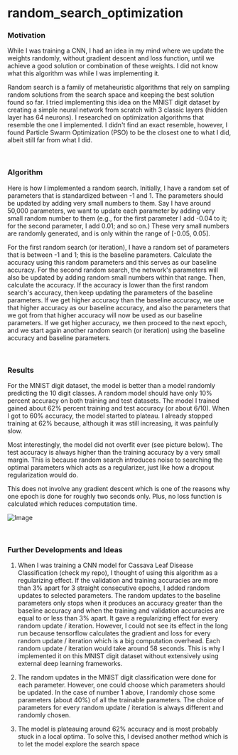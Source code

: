 # random_search_optimization

### Motivation
While I was training a CNN, I had an idea in my mind where we update the weights randomly, without gradient descent and loss function, until we achieve a good solution or combination of these weights. I did not know what this algorithm was while I was implementing it.

Random search is a family of metaheuristic algorithms that rely on sampling random solutions from the search space and keeping the best solution found so far. I tried implementing this idea on the MNIST digit dataset by creating a simple neural network from scratch with 3 classic layers (hidden layer has 64 neurons). I researched on optimization algorithms that resemble the one I implemented. I didn't find an exact resemble, however, I found Particle Swarm Optimization (PSO) to be the closest one to what I did, albeit still far from what I did.

<br>

### Algorithm
Here is how I implemented a random search. Initially, I have a random set of parameters that is standardized between -1 and 1. The parameters should be updated by adding very small numbers to them. Say I have around 50,000 parameters, we want to update each parameter by adding very small random number to them (e.g., for the first parameter I add -0.04 to it; for the second parameter, I add 0.01; and so on.) These very small numbers are randomly generated, and is only within the range of [-0.05, 0.05].

For the first random search (or iteration), I have a random set of parameters that is between -1 and 1; this is the baseline parameters. Calculate the accuracy using this random parameters and this serves as our baseline accuracy. For the second random search, the network's parameters will also be updated by adding random small numbers within that range. Then, calculate the accuracy. If the accuracy is lower than the first random search's accuracy, then keep updating the parameters of the baseline parameters. If we get higher accuracy than the baseline accuracy, we use that higher accuracy as our baseline accuracy, and also the parameters that we got from that higher accuracy will now be used as our baseline parameters. If we get higher accuracy, we then proceed to the next epoch, and we start again another random search (or iteration) using the baseline accuracy and baseline parameters.

<br>

### Results
For the MNIST digit dataset, the model is better than a model randomly predicting the 10 digit classes. A random model should have only 10% percent accuracy on both training and test datasets. The model I trained gained about 62% percent training and test accuracy (or about 6/10). When I got to 60% accuracy, the model started to plateau. I already stopped training at 62% because, although it was still increasing, it was painfully slow.

Most interestingly, the model did not overfit ever (see picture below). The test accuracy is always higher than the training accuracy by a very small margin. This is because random search introduces noise to searching the optimal parameters which acts as a regularizer, just like how a dropout regularization would do.

This does not involve any gradient descent which is one of the reasons why one epoch is done for roughly two seconds only. Plus, no loss function is calculated which reduces computation time.

![Image](https://github.com/jl-csar/random_search_optimization/blob/main/training_results/accuracy%20graph.png)

<br>

### Further Developments and Ideas

1. When I was training a CNN model for Cassava Leaf Disease Classification (check my repo), I thought of using this algorithm as a regularizing effect. If the validation and training accuracies are more than 3% apart for 3 straight consecutive epochs, I added random updates to selected parameters. The random updates to the baseline parameters only stops when it produces an accuracy greater than the baseline accuracy and when the training and validation accuracies are equal to or less than 3% apart. It gave a regularizing effect for every random update / iteration. However, I could not see its effect in the long run because tensorflow calculates the gradient and loss for every random update / iteration which is a big computation overhead. Each random update / iteration would take around 58 seconds. This is why I implemented it on this MNIST digit dataset without extensively using external deep learning frameworks.

2. The random updates in the MNIST digit classification were done for each parameter. However, one could choose which parameters should be updated. In the case of number 1 above, I randomly chose some parameters (about 40%) of all the trainable parameters. The choice of parameters for every random update / iteration is always different and randomly chosen.

3. The model is plateauing around 62% accuracy and is most probably stuck in a local optima. To solve this, I devised another method which is to let the model explore the search space
